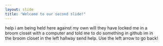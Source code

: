 ```yaml
---
layout: slide
title: "Welcome to our second slide!"
---
```

help i am being held here against my own will they have locked me in a broom closet with a computer and told me to do something in github im in the broom closet in the left hallway send help.
Use the left arrow to go back!
